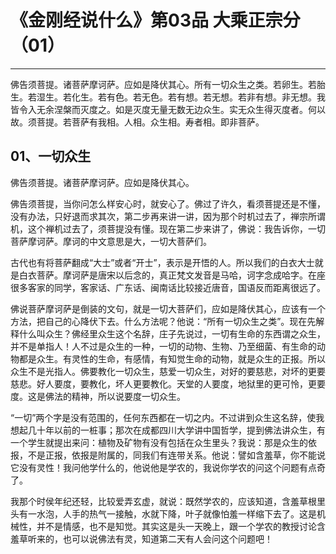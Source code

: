 # 《金刚经说什么》第03品 大乘正宗分（01）

------

佛告须菩提。诸菩萨摩诃萨。应如是降伏其心。所有一切众生之类。若卵生。若胎生。若湿生。若化生。若有色。若无色。若有想。若无想。若非有想。非无想。我皆令入无余涅槃而灭度之。如是灭度无量无数无边众生。实无众生得灭度者。何以故。须菩提。若菩萨有我相。人相。众生相。寿者相。即非菩萨。

## 01、一切众生

佛告须菩提。诸菩萨摩诃萨。应如是降伏其心。

佛告须菩提，当你问怎么样安心时，就安心了。佛过了许久，看须菩提还是不懂，没有办法，只好退而求其次，第二步再来讲一讲，因为那个时机过去了，禅宗所谓机，这个禅机过去了，须菩提没有懂。现在第二步来讲了，佛说：我告诉你，一切菩萨摩诃萨。摩诃的中文意思是大，一切大菩萨们。

古代也有将菩萨翻成“大士”或者“开士”，表示是开悟的人。所以我们的白衣大士就是白衣菩萨。摩诃萨是唐宋以后念的，真正梵文发音是马哈，诃字念成哈字。在座很多客家的同学，客家话、广东话、闽南话比较接近唐音，国语反而距离很远了。

佛说菩萨摩诃萨是倒装的文句，就是一切大菩萨们，应如是降伏其心，应该有一个方法，把自己的心降伏下去。什么方法呢？他说：“所有一切众生之类”。现在先解释什么叫众生？佛经里众生这个名辞，庄子先说过，一切有生命的东西谓之众生，并不是单指人！人不过是众生的一种，一切的动物、生物、乃至细菌、有生命的动物都是众生。有灵性的生命，有感情，有知觉生命的动物，就是众生的正报。所以众生不是光指人。佛要教化一切众生，慈爱一切众生，对好的要慈悲，对坏的更要慈悲。好人要度，要教化，坏人更要教化。天堂的人要度，地狱里的更可怜，更要度。这是佛法的精神，所以说要度一切众生。

“一切”两个字是没有范围的，任何东西都在一切之内。不过讲到众生这名辞，使我想起几十年以前的一桩事；那次在成都四川大学讲中国哲学，提到佛法讲众生，有一个学生就提出来问：植物及矿物有没有包括在众生里头？我说：那是众生的依报，不是正报，依报是附属的，同我们有连带关系。他说：譬如含羞草，你不能说它没有灵性！我问他学什么的，他说他是学农的，我说你学农的问这个问题有点奇了。

我那个时侯年纪还轻，比较爱弄玄虚，就说：既然学农的，应该知道，含羞草根里头有一水泡，人手的热气一接触，水就下降，叶子就像怕羞一样缩下去了。这是机械性，并不是情感，也不是知觉。其实这是头一天晚上，跟一个学农的教授讨论含羞草听来的，也可以说佛法有灵，知道第二天有人会问这个问题吧！

